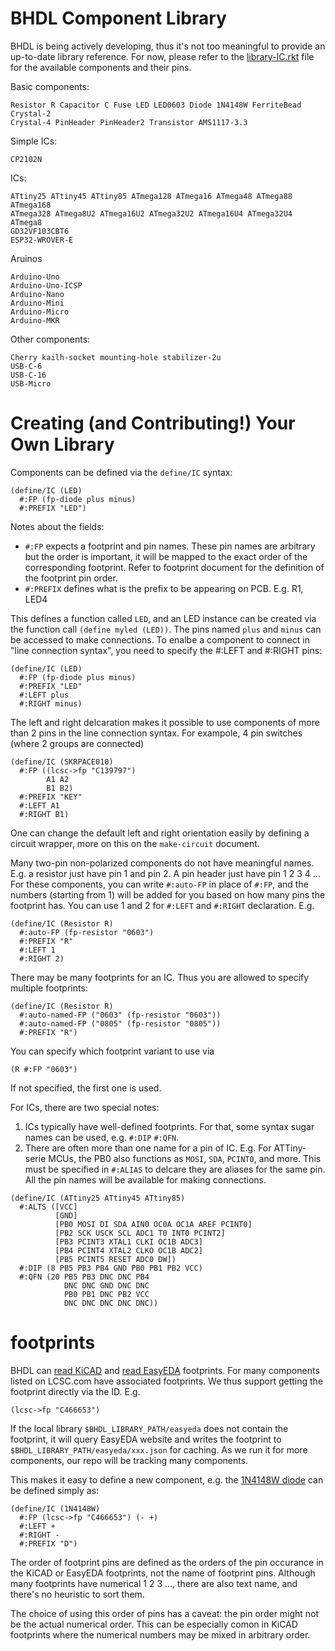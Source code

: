 # BHDL Component Library

BHDL is being actively developing, thus it's not too meaningful to provide an up-to-date library reference. For now, please refer to the [library-IC.rkt](../bhdl-lib/bhdl/private/library-IC.rkt) file for the available components and their pins.


Basic components:

```
Resistor R Capacitor C Fuse LED LED0603 Diode 1N4148W FerriteBead Crystal-2
Crystal-4 PinHeader PinHeader2 Transistor AMS1117-3.3
```

Simple ICs:

```
CP2102N 
```

ICs:

```
ATtiny25 ATtiny45 ATtiny85 ATmega128 ATmega16 ATmega48 ATmega88 ATmega168
ATmega328 ATmega8U2 ATmega16U2 ATmega32U2 ATmega16U4 ATmega32U4 ATmega8
GD32VF103CBT6
ESP32-WROVER-E
```

Aruinos

```
Arduino-Uno
Arduino-Uno-ICSP
Arduino-Nano
Arduino-Mini
Arduino-Micro
Arduino-MKR
```

Other components:

```
Cherry kailh-socket mounting-hole stabilizer-2u
USB-C-6
USB-C-16
USB-Micro
```

# Creating (and Contributing!) Your Own Library

Components can be defined via the `define/IC` syntax:

```racket
(define/IC (LED)
  #:FP (fp-diode plus minus)
  #:PREFIX "LED")
```


Notes about the fields:
- `#:FP` expects a footprint and pin names. These pin names are arbitrary but
  the order is important, it will be mapped to the exact order of the
  corresponding footprint. Refer to footprint document for the definition of the
  footprint pin order.
- `#:PREFIX` defines what is the prefix to be appearing on PCB. E.g. R1, LED4

This defines a function called `LED`, and an LED instance can be created via the
function call `(define myled (LED))`. The pins named `plus` and `minus` can be
accessed to make connections. To enalbe a component to connect in "line
connection syntax", you need to specify the #:LEFT and #:RIGHT pins:


```racket
(define/IC (LED)
  #:FP (fp-diode plus minus)
  #:PREFIX "LED"
  #:LEFT plus
  #:RIGHT minus)
```


The left and right delcaration makes it possible to use components of more than
2 pins in the line connection syntax. For exampole, 4 pin switches (where 2
groups are connected)

```racket
(define/IC (SKRPACE010)
  #:FP ((lcsc->fp "C139797")
        A1 A2
        B1 B2)
  #:PREFIX "KEY"
  #:LEFT A1
  #:RIGHT B1)
```


One can change the default left and right orientation easily by defining a
circuit wrapper, more on this on the `make-circuit` document.

Many two-pin non-polarized components do not have meaningful names. E.g. a
resistor just have pin 1 and pin 2. A pin header just have pin 1 2 3 4 ... For
these components, you can write `#:auto-FP` in place of `#:FP`, and the numbers
(starting from 1) will be added for you based on how many pins the footprint
has. You can use 1 and 2 for `#:LEFT` and `#:RIGHT` declaration. E.g.

```racket
(define/IC (Resistor R)
  #:auto-FP (fp-resistor "0603")
  #:PREFIX "R"
  #:LEFT 1
  #:RIGHT 2)
```


There may be many footprints for an IC. Thus you are allowed to specify multiple
footprints:

```racket
(define/IC (Resistor R)
  #:auto-named-FP ("0603" (fp-resistor "0603"))
  #:auto-named-FP ("0805" (fp-resistor "0805"))
  #:PREFIX "R")
```


You can specify which footprint variant to use via
```racket
(R #:FP "0603")
```
  

If not specified, the first one is used.

For ICs, there are two special notes:
1. ICs typically have well-defined footprints. For that, some syntax sugar names
   can be used, e.g. `#:DIP` `#:QFN`.
2. There are often more than one name for a pin of IC. E.g. For ATTiny-serie
   MCUs, the PB0 also functions as `MOSI`, `SDA`, `PCINT0`, and more. This must
   be specified in `#:ALIAS` to delcare they are aliases for the same pin. All
   the pin names will be available for making connections.

```racket
(define/IC (ATtiny25 ATtiny45 ATtiny85)
  #:ALTS ([VCC]
          [GND]
          [PB0 MOSI DI SDA AIN0 OC0A OC1A AREF PCINT0]
          [PB2 SCK USCK SCL ADC1 T0 INT0 PCINT2]
          [PB3 PCINT3 XTAL1 CLKI OC1B ADC3]
          [PB4 PCINT4 XTAL2 CLKO OC1B ADC2]
          [PB5 PCINT5 RESET ADC0 DW])
  #:DIP (8 PB5 PB3 PB4 GND PB0 PB1 PB2 VCC)
  #:QFN (20 PB5 PB3 DNC DNC PB4
            DNC DNC GND DNC DNC
            PB0 PB1 DNC PB2 VCC
            DNC DNC DNC DNC DNC))
```



# footprints

BHDL can [read KiCAD](bhdl-lib/bhdl/private/fp-kicad.rkt) and [read
EasyEDA](bhdl-lib/bhdl/private/fp-easyeda.rkt) footprints. For many components
listed on LCSC.com have associated footprints. We thus support getting the
footprint directly via the ID. E.g.

```racket
(lcsc->fp "C466653")
```


If the local library `$BHDL_LIBRARY_PATH/easyeda` does not contain the
footprint, it will query EasyEDA website and writes the footprint to
`$BHDL_LIBRARY_PATH/easyeda/xxx.json` for caching. As we run it for more
components, our repo will be tracking many components.

This makes it easy to define a new component, e.g. the [1N4148W
diode](https://lcsc.com/product-detail/Switching-Diode_High-Diode-1N4148W_C466653.html) can be defined simply as:


```racket
(define/IC (1N4148W)
  #:FP (lcsc->fp "C466653") (- +)
  #:LEFT +
  #:RIGHT -
  #:PREFIX "D")
```


The order of footprint pins are defined as the orders of the pin occurance in
the KiCAD or EasyEDA footprints, not the name of footprint pins. Although many
footprints have numerical 1 2 3 ..., there are also text name, and there's no
heuristic to sort them.

The choice of using this order of pins has a caveat: the pin order might not be
the actual numerical order. This can be especially comon in KiCAD footprints
where the numerical numbers may be mixed in arbitrary order.



